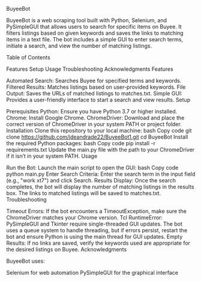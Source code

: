 BuyeeBot

BuyeeBot is a web scraping tool built with Python, Selenium, and PySimpleGUI that allows users to search for specific items on Buyee. It filters listings based on given keywords and saves the links to matching items in a text file. The bot includes a simple GUI to enter search terms, initiate a search, and view the number of matching listings.

Table of Contents

Features Setup Usage Troubleshooting Acknowledgments Features

Automated Search: Searches Buyee for specified terms and keywords. Filtered Results: Matches listings based on user-provided keywords. File Output: Saves the URLs of matched listings to matches.txt. Simple GUI: Provides a user-friendly interface to start a search and view results. Setup

Prerequisites Python: Ensure you have Python 3.7 or higher installed. Chrome: Install Google Chrome. ChromeDriver: Download and place the correct version of ChromeDriver in your system PATH or project folder. Installation Clone this repository to your local machine: bash Copy code git clone https://github.com/jdeandrade22/BuyeeBot1.git cd BuyeeBot Install the required Python packages: bash Copy code pip install -r requirements.txt Update the main.py file with the path to your ChromeDriver if it isn’t in your system PATH. Usage

Run the Bot: Launch the main script to open the GUI: bash Copy code python main.py Enter Search Criteria: Enter the search term in the input field (e.g., "work xt7") and click Search. Results Display: Once the search completes, the bot will display the number of matching listings in the results box. The links to matched listings will be saved to matches.txt. Troubleshooting

Timeout Errors: If the bot encounters a TimeoutException, make sure the ChromeDriver matches your Chrome version. Tcl RuntimeError: PySimpleGUI and Tkinter require single-threaded GUI updates. The bot uses a queue system to handle threading, but if errors persist, restart the bot and ensure Python is using the main thread for GUI updates. Empty Results: If no links are saved, verify the keywords used are appropriate for the desired listings on Buyee. Acknowledgments

BuyeeBot uses:

Selenium for web automation PySimpleGUI for the graphical interface